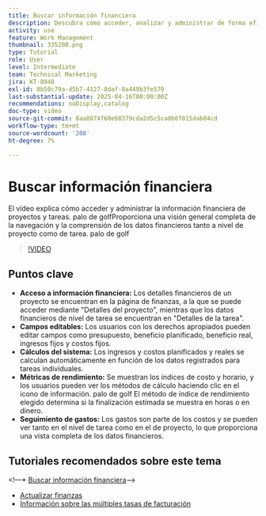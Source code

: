 ```yaml
---
title: Buscar información financiera
description: Descubra cómo acceder, analizar y administrar de forma eficaz los datos financieros de los proyectos y las tareas, abarcando los presupuestos, los ingresos, los costes y las métricas de rendimiento tanto en el nivel de proyecto como de tarea.
activity: use
feature: Work Management
thumbnail: 335208.png
type: Tutorial
role: User
level: Intermediate
team: Technical Marketing
jira: KT-8948
exl-id: 8b50c79a-d5b7-4127-8daf-8a449b3fe570
last-substantial-update: 2025-04-16T00:00:00Z
recommendations: noDisplay,catalog
doc-type: video
source-git-commit: 8aa0874f60e60379cda2d5c5ca0b6f015dab04cd
workflow-type: tm+mt
source-wordcount: '208'
ht-degree: 7%

---
```


# Buscar información financiera

El vídeo explica cómo acceder y administrar la información financiera de proyectos y tareas. palo de golfProporciona una visión general completa de la navegación y la comprensión de los datos financieros tanto a nivel de proyecto como de tarea. palo de golf

>[!VIDEO](https://video.tv.adobe.com/v/335208/?quality=12&learn=on&enablevpops)

## Puntos clave

* **Acceso a información financiera:** Los detalles financieros de un proyecto se encuentran en la página de finanzas, a la que se puede acceder mediante &quot;Detalles del proyecto&quot;, mientras que los datos financieros de nivel de tarea se encuentran en &quot;Detalles de la tarea&quot;.
* **Campos editables:** Los usuarios con los derechos apropiados pueden editar campos como presupuesto, beneficio planificado, beneficio real, ingresos fijos y costos fijos.
* **Cálculos del sistema:** Los ingresos y costos planificados y reales se calculan automáticamente en función de los datos registrados para tareas individuales.
* **Métricas de rendimiento:** Se muestran los índices de costo y horario, y los usuarios pueden ver los métodos de cálculo haciendo clic en el icono de información. palo de golf El método de índice de rendimiento elegido determina si la finalización estimada se muestra en horas o en dinero.
* **Seguimiento de gastos:** Los gastos son parte de los costos y se pueden ver tanto en el nivel de tarea como en el de proyecto, lo que proporciona una vista completa de los datos financieros.


## Tutoriales recomendados sobre este tema

&lt;!—* [Buscar información financiera](/help/manage-work/project-finances/find-financial-information.md)—>
* [Actualizar finanzas](/help/manage-work/project-finances/update-and-review-finances.md)
* [Información sobre las múltiples tasas de facturación](/help/manage-work/project-finances/multiple-billing-rates.md)

